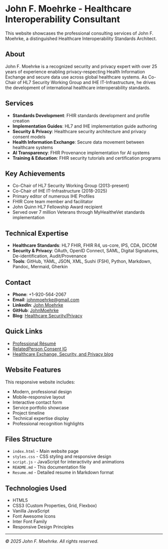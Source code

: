 
# John F. Moehrke - Healthcare Interoperability Consultant

This website showcases the professional consulting services of John F. Moehrke, a distinguished Healthcare Interoperability Standards Architect.

## About

John F. Moehrke is a recognized security and privacy expert with over 25 years of experience enabling privacy-respecting Health Information Exchange and secure data use across global healthcare systems. As Co-Chair of HL7 Security Working Group and IHE IT-Infrastructure, he drives the development of international healthcare interoperability standards.

## Services

- **Standards Development**: FHIR standards development and profile creation
- **Implementation Guides**: HL7 and IHE implementation guide authoring
- **Security & Privacy**: Healthcare security architecture and privacy consent models
- **Health Information Exchange**: Secure data movement between healthcare systems
- **AI Transparency**: FHIR Provenance implementation for AI systems
- **Training & Education**: FHIR security tutorials and certification programs

## Key Achievements

- Co-Chair of HL7 Security Working Group (2013-present)
- Co-Chair of IHE IT-Infrastructure (2018-2025)
- Primary editor of numerous IHE Profiles
- FHIR Core team member and facilitator
- John Quinn HL7 Fellowship Award recipient
- Served over 7 million Veterans through MyHealtheVet standards implementation

## Technical Expertise

- **Healthcare Standards**: HL7 FHIR, FHIR R4, us-core, IPS, CDA, DICOM
- **Security & Privacy**: OAuth, OpenID Connect, SAML, Digital Signatures, De-identification, Audit/Provenance
- **Tools**: GitHub, YAML, JSON, XML, Sushi (FSH), Python, Markdown, Pandoc, Mermaid, Gherkin

## Contact

- **Phone**: +1-920-564-2067
- **Email**: johnmoehrke@gmail.com
- **LinkedIn**: [John Moehrke](https://www.linkedin.com/in/john-moehrke-6841414/)
- **GitHub**: [JohnMoehrke](http://github.com/JohnMoehrke/)
- **Blog**: [Healthcare Security/Privacy](http://healthcaresecprivacy.blogspot.com/)

## Quick Links

- [Professional Résumé](Resume.md)
- [RelatedPerson Consent IG](https://johnmoehrke.github.io/RelatedPersonConsent)
- [Healthcare Exchange, Security, and Privacy blog](https://healthcaresecprivacy.blogspot.com/)

## Website Features

This responsive website includes:
- Modern, professional design
- Mobile-responsive layout
- Interactive contact form
- Service portfolio showcase
- Project timeline
- Technical expertise display
- Professional recognition highlights

## Files Structure

- `index.html` - Main website page
- `styles.css` - CSS styling and responsive design
- `script.js` - JavaScript for interactivity and animations
- `README.md` - This documentation file
- `Resume.md` - Detailed resume in Markdown format

## Technologies Used

- HTML5
- CSS3 (Custom Properties, Grid, Flexbox)
- Vanilla JavaScript
- Font Awesome Icons
- Inter Font Family
- Responsive Design Principles

---

*© 2025 John F. Moehrke. All rights reserved.*

